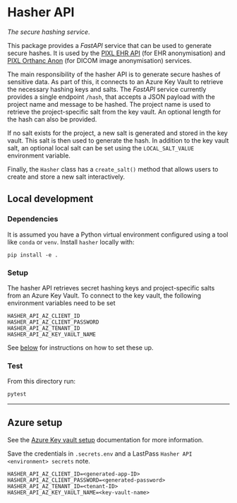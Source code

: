 # Hasher API

_The secure hashing service_.

This package provides a _FastAPI_ service that can be used to generate secure hashes.
It is used by the [PIXL EHR API](../pixl_ehr/README.md) (for EHR anonymisation) and
[PIXL Orthanc Anon](../orthanc/orthanc-anon/README.md) (for DICOM image anonymisation) services.

The main responsibility of the hasher API is to generate secure hashes of sensitive data. As part
of this, it connects to an Azure Key Vault to retrieve the necessary hashing keys and salts. The
_FastAPI_ service currently provides a single endpoint `/hash`, that accepts a JSON payload with
the project name and message to be hashed. The project name is used to retrieve the project-specific
salt from the key vault. An optional length for the hash can also be provided.

If no salt exists for the project, a new salt is generated and stored in the key vault. This salt is
then used to generate the hash. In addition to the key vault salt, an optional local salt can be set
using the `LOCAL_SALT_VALUE` environment variable.

Finally, the `Hasher` class has a `create_salt()` method that allows users to create and store
a new salt interactively.

## Local development

### Dependencies

It is assumed you have a Python virtual environment configured using a tool like `conda` or `venv`.
Install `hasher` locally with:

```shell
pip install -e .
```

### Setup

The hasher API retrieves secret hashing keys and project-specific salts from an Azure Key Vault.
To connect to the key vault, the following environment variables need to be set

```
HASHER_API_AZ_CLIENT_ID
HASHER_API_AZ_CLIENT_PASSWORD
HASHER_API_AZ_TENANT_ID
HASHER_API_AZ_KEY_VAULT_NAME
```

See [below](#azure-setup) for instructions on how to set these up.


### Test

From this directory run:

```bash
pytest
```

---

## Azure setup

See the [Azure Key vault setup](../docs/setup/azure-keyvault.md) documentation for more information.

Save the credentials in `.secrets.env` and a LastPass `Hasher API <environment> secrets` note.

```
HASHER_API_AZ_CLIENT_ID=<generated-app-ID>
HASHER_API_AZ_CLIENT_PASSWORD=<generated-password>
HASHER_API_AZ_TENANT_ID=<tenant-ID>
HASHER_API_AZ_KEY_VAULT_NAME=<key-vault-name>
```
